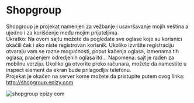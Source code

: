 # Shopgroup
Shopgroup je projekat namenjen za vežbanje i usavršavanje mojih veština a ujedno i za korišćenje među mojim prijateljima.<br>
Ukratko: Na ovom sajtu možete da pogledate sve oglase koje su korisnici okačili čak i ako niste registrovan korisnik. Ukoliko izvršite registraciju otvaraju vam se razne mogućnosti, poput kačenja oglasa, izmenama tih oglasa, praćenjem odredjenih oglasa itd...
Napomena: sajt je rađen za mobilnu verziju. Ukoliko ga otvorite preko računara, možete da namestite u inspect element da ekran bude prilagodljiv telefonu.<br>
Projekat je okačen na server kome možete da pristupite putem ovog linka: http://shopgroup.epizy.com<br>

![shopgroup epizy com](https://user-images.githubusercontent.com/64304976/138133127-c8063738-ef46-467f-9059-25d2487bb1ea.png)

